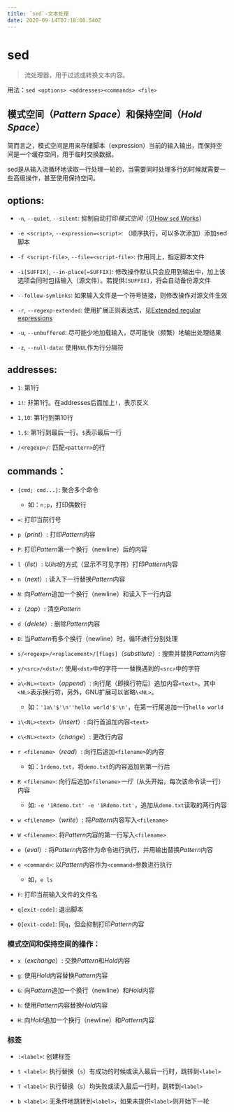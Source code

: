 ```yaml
---
title: `sed`-文本处理
date: 2020-09-14T07:18:08.540Z
---
```


# sed

> 流处理器，用于过滤或转换文本内容。

用法：`sed <options> <addresses><commands> <file>`

## 模式空间（*Pattern Space*）和保持空间（*Hold Space*）

简而言之，模式空间是用来存储脚本（expression）当前的输入输出，而保持空间是一个缓存空间，用于临时交换数据。

sed是从输入流循环地读取一行处理一轮的，当需要同时处理多行的时候就需要一些高级操作，甚至使用保持空间。

## options:

- `-n`, `--quiet`, `--silent`: 抑制自动打印*模式空间*（见[How `sed` Works](https://www.gnu.org/software/sed/manual/sed.html#Execution-Cycle)）

- `-e <script>`, `--expression=<script>`: （顺序执行，可以多次添加）添加sed脚本

- `-f <script-file>`, `--file=<script-file>`: 作用同上，指定脚本文件

- `-i[SUFFIX]`, `--in-place[=SUFFIX]`: 修改操作默认只会应用到输出中，加上该选项会同时包括输入（源文件）。若提供`[SUFFIX]`，将会自动备份源文件

- `--follow-symlinks`: 如果输入文件是一个符号链接，则修改操作对源文件生效

- `-r`, `--regexp-extended`: 使用扩展正则表达式，见[Extended regular expressions](https://www.gnu.org/software/sed/manual/sed.html#ERE-syntax)

- `-u`, `--unbuffered`: 尽可能少地加载输入，尽可能快（频繁）地输出处理结果

- `-z`, `--null-data`: 使用`NUL`作为行分隔符

## addresses:

- `1`: 第1行

- `1!`: 非第1行。在addresses后面加上`!`，表示反义

- `1,10`: 第1行到第10行

- `1,$`: 第1行到最后一行。`$`表示最后一行

- `/<regexp>/`: 匹配`<pattern>`的行

## commands：

- `{cmd; cmd...}`: 聚合多个命令

  - 如：`n;p`，打印偶数行

- `=`: 打印当前行号

- `p`（*print*）: 打印*Pattern*内容

- `P`: 打印*Pattern*第一个换行（newline）后的内容

- `l`（*list*）: 以*list*的方式（显示不可见字符）打印*Pattern*内容

- `n`（*next*）: 读入下一行替换*Pattern*内容

- `N`: 向*Pattern*追加一个换行（newline）和读入下一行内容

- `z`（*zap*）: 清空*Pattern*

- `d`（*delete*）: 删除*Pattern*内容

- `D`: 当*Pattern*有多个换行（newline）时，循环进行分别处理

- `s/<regexp>/<replacement>/[flags]`（*substitute*）: 搜索并替换*Pattern*内容

- `y/<src>/<dst>/`: 使用`<dst>`中的字符一一替换遇到的`<src>`中的字符

- `a\<NL><text>`（*append*）: 向行尾（即换行符后）追加内容`<text>`。其中`<NL>`表示换行符，另外，GNU扩展可以省略`\<NL>`。

  - 如：`'1a\'$'\n''hello world'$'\n'`，在第一行尾追加一行`hello world`

- `i\<NL><text>`（*insert*）: 向行首追加内容`<text>`

- `c\<NL><text>`（*change*）: 更改行内容

- `r <filename>`（*read*）: 向行后追加`<filename>`的内容

  - 如：`1rdemo.txt`，将`demo.txt`的内容追加到第一行后

- `R <filename>`: 向行后追加`<filename>`*一行*（从头开始，每次该命令读一行）内容

  - 如: `-e '1Rdemo.txt' -e '1Rdemo.txt'`，追加从`demo.txt`读取的两行内容

- `w <filename>`（*write*）: 将*Pattern*内容写入`<filename>`

- `W <filename>`: 将*Pattern*内容的第一行写入`<filename>`

- `e`（*eval*）: 将*Pattern*内容作为命令进行执行，并用输出替换*Pattern*内容

- `e <command>`: 以*Pattern*内容作为`<command>`参数进行执行

  - 如，`e ls`

- `F`: 打印当前输入文件的文件名

- `q[exit-code]`: 退出脚本

- `Q[exit-code]`: 同`q`，但会抑制打印*Pattern*内容

### 模式空间和保持空间的操作：

- `x`（*exchange*）: 交换*Pattern*和*Hold*内容

- `g`: 使用*Hold*内容替换*Pattern*内容

- `G`: 向*Pattern*追加一个换行（newline）和*Hold*内容

- `h`: 使用*Pattern*内容替换*Hold*内容

- `H`: 向*Hold*追加一个换行（newline）和*Pattern*内容

### 标签

- `:<label>`: 创建标签

- `t <label>`: 执行替换（`s`）有成功的时候或读入最后一行时，跳转到`<label>`

- `T <label>`: 执行替换（`s`）均失败或读入最后一行时，跳转到`<label>`

- `b <label>`: 无条件地跳转到`<label>`，如果未提供`<label>`则开始下一轮
